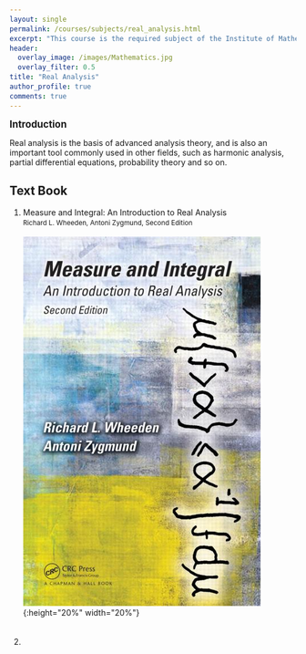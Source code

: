 ```yaml
---
layout: single
permalink: /courses/subjects/real_analysis.html
excerpt: "This course is the required subject of the Institute of Mathematics."
header:
  overlay_image: /images/Mathematics.jpg
  overlay_filter: 0.5
title: "Real Analysis"
author_profile: true
comments: true
---
```


<big><b>Introduction</b></big>

Real analysis is the basis of advanced analysis theory, and is also an important tool commonly used in other fields, such as harmonic analysis, partial differential equations, probability theory and so on.<br>

## Text Book

   1. Measure and Integral: An Introduction to Real Analysis<br>
      <small>Richard L. Wheeden, Antoni Zygmund, Second Edition</small><br><br>
      ![](./../../../images/courses/Zygmund.png){:height="20%" width="20%"}<br><br><br>
   2. 


